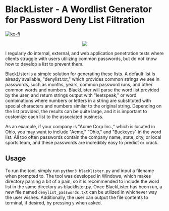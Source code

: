 # BlackLister - A Wordlist Generator for Password Deny List Filtration

[![ko-fi](https://ko-fi.com/img/githubbutton_sm.svg)](https://ko-fi.com/M4M03Q2JN)

<p align="center">
  <img src="https://github.com/dievus/BlackLister/blob/main/images/example.png" />
</p>

I regularly do internal, external, and web application penetration tests where clients struggle with users utilizing common passwords, but do not know how to develop a list to prevent them.

BlackLister is a simple solution for generating these lists. A default list is already available, "denylist.txt," which provides common strings we see in passwords, such as months, years, common password runs, and other common words and numbers. BlackLister will parse the word list provided by the user, and return strings output with "leetspeak," or word combinations where numbers or letters in a string are substituted with special characters and numbers similar to the original string. Depending on the list provided, the results can be quite large, and it is important to customize each list to the associated business.

As an example, if your company is "Acme Corp Inc.," which is located in Ohio, you may want to include "Acme," "Ohio," and "Buckeyes" in the word list. All too often passwords contain the company name, state, city, or local sports team, and these passwords are incredibly easy to predict or crack. 

## Usage
To run the tool, simply run `python3 blacklister.py` and input a filename when prompted to. The tool was developed in Windows, which makes directory parsing a bit of a pain, so it is recommended to include the word list in the same directory as blacklister.py. Once BlackLister has been run, a new file named `denylist_passwords.txt` can be utilized in whichever way the user wishes. Additionally, the user can output the file contents to terminal, if desired, by pressing `y` when asked.
